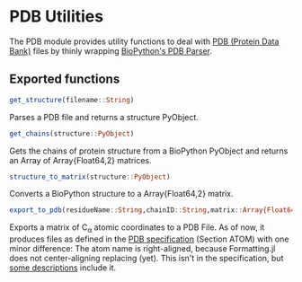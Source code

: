 # PDB Utilities

The PDB module provides utility functions to deal with [PDB (Protein Data Bank)](https://www.wwpdb.org/documentation/file-format) files by thinly wrapping [BioPython's PDB Parser](http://biopython.org/wiki/Main_Page).

## Exported functions

```julia
get_structure(filename::String)
```

Parses a PDB file and returns a structure PyObject.

```julia
get_chains(structure::PyObject)
```

Gets the chains of protein structure from a BioPython PyObject and returns an Array of Array{Float64,2} matrices.

```julia
structure_to_matrix(structure::PyObject)
```

Converts a BioPython structure to a Array{Float64,2} matrix.

```julia
export_to_pdb(residueName::String,chainID::String,matrix::Array{Float64,2}, filename::String)
```

Exports a matrix of C<sub>&alpha;</sub> atomic coordinates to a PDB File. As of now, it produces files as defined in the [PDB specification](http://deposit.rcsb.org/adit/docs/pdb_atom_format.html) (Section ATOM) with one minor difference: The atom name is right-aligned, because Formatting.jl does not center-aligning replacing (yet). This isn't in the specification, but [some descriptions](http://cupnet.net/tag/pdb/) include it.

